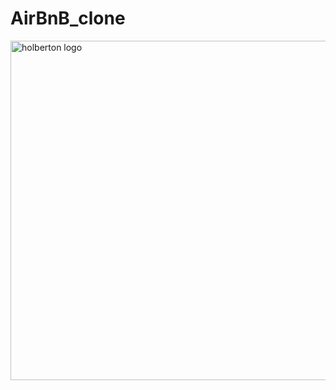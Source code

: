 # AirBnB_clone

<img width="543" alt="holberton logo" src="https://user-images.githubusercontent.com/99495858/182565668-de349293-ff00-41c5-951d-8d6938ceff8b.PNG">
